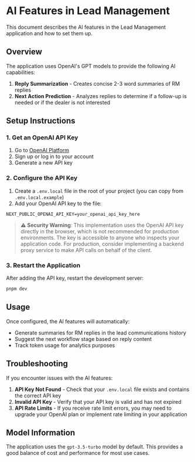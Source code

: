 # AI Features in Lead Management

This document describes the AI features in the Lead Management application and how to set them up.

## Overview

The application uses OpenAI's GPT models to provide the following AI capabilities:

1. **Reply Summarization** - Creates concise 2-3 word summaries of RM replies
2. **Next Action Prediction** - Analyzes replies to determine if a follow-up is needed or if the dealer is not interested

## Setup Instructions

### 1. Get an OpenAI API Key

1. Go to [OpenAI Platform](https://platform.openai.com/account/api-keys)
2. Sign up or log in to your account
3. Generate a new API key

### 2. Configure the API Key

1. Create a `.env.local` file in the root of your project (you can copy from `.env.local.example`)
2. Add your OpenAI API key to the file:

```
NEXT_PUBLIC_OPENAI_API_KEY=your_openai_api_key_here
```

> **⚠️ Security Warning**: This implementation uses the OpenAI API key directly in the browser, which is not recommended for production environments. The key is accessible to anyone who inspects your application code. For production, consider implementing a backend proxy service to make API calls on behalf of the client.

### 3. Restart the Application

After adding the API key, restart the development server:

```bash
pnpm dev
```

## Usage

Once configured, the AI features will automatically:

- Generate summaries for RM replies in the lead communications history
- Suggest the next workflow stage based on reply content
- Track token usage for analytics purposes

## Troubleshooting

If you encounter issues with the AI features:

1. **API Key Not Found** - Check that your `.env.local` file exists and contains the correct API key
2. **Invalid API Key** - Verify that your API key is valid and has not expired
3. **API Rate Limits** - If you receive rate limit errors, you may need to upgrade your OpenAI plan or implement rate limiting in your application

## Model Information

The application uses the `gpt-3.5-turbo` model by default. This provides a good balance of cost and performance for most use cases. 